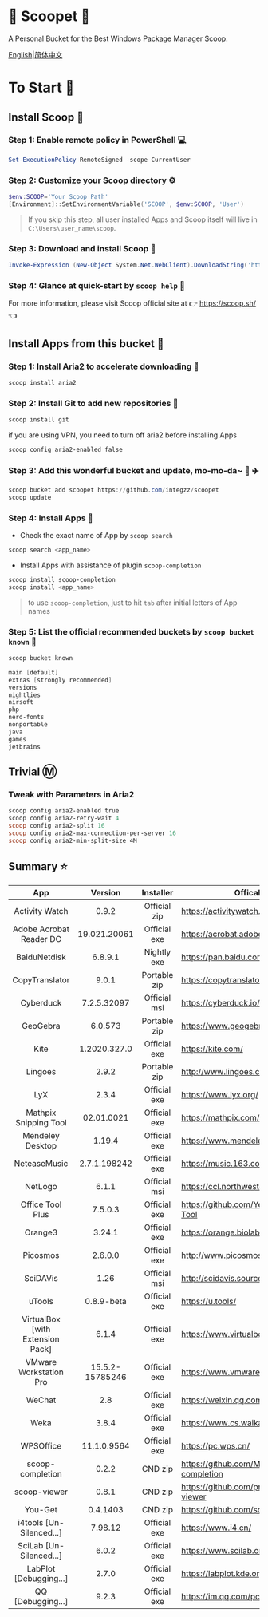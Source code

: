 <div align="left">
<h1 align="left"> 🍨 Scoopet 🍨 </h1>

<p> A Personal Bucket for the Best Windows Package Manager <a href="https://github.com/lukesampson/scoop">Scoop</a>.
</p>

<p align="left">
        <a href="README.md">English</a>|<a href="README_CN.md">简体中文</a>
</p>
</div>

# To Start 🏃

## Install Scoop 🚴

### Step 1: Enable remote policy in PowerShell :computer:

```powershell
Set-ExecutionPolicy RemoteSigned -scope CurrentUser
```

### Step 2: Customize your Scoop directory :gear:

```powershell
$env:SCOOP='Your_Scoop_Path'
[Environment]::SetEnvironmentVariable('SCOOP', $env:SCOOP, 'User')
```

> If you skip this step, all user installed Apps and Scoop itself will live in `C:\Users\user_name\scoop`.

### Step 3: Download and install Scoop :hammer:

```powershell
Invoke-Expression (New-Object System.Net.WebClient).DownloadString('https://get.scoop.sh')
```

### Step 4: Glance at quick-start by `scoop help` :book:

For more information, please visit Scoop official site at 👉 https://scoop.sh/ 👈

## Install Apps from this bucket 🚗

### Step 1: Install Aria2 to accelerate downloading 🚅

```powershell
scoop install aria2
```

### Step 2: Install Git to add new repositories 🎫

```powershell
scoop install git
```

if you are using VPN, you need to turn off aria2 before installing Apps

```powershell
scoop config aria2-enabled false
```

### Step 3: Add this wonderful bucket and update, mo-mo-da~ 💋 ✈️

```powershell
scoop bucket add scoopet https://github.com/integzz/scoopet
scoop update
```

### Step 4: Install Apps 🚀

- Check the exact name of App by `scoop search`

```powershell
scoop search <app_name>
```

- Install Apps with assistance of plugin `scoop-completion`

```powershell
scoop install scoop-completion
scoop install <app_name>
```

> to use `scoop-completion`, just to hit `tab` after initial letters of App names

### Step 5: List the official recommended buckets by `scoop bucket known` 💯

```powershell
scoop bucket known

main [default]
extras [strongly recommended]
versions
nightlies
nirsoft
php
nerd-fonts
nonportable
java
games
jetbrains
```

## Trivial :m:

### Tweak with Parameters in Aria2

```powershell
scoop config aria2-enabled true
scoop config aria2-retry-wait 4
scoop config aria2-split 16
scoop config aria2-max-connection-per-server 16
scoop config aria2-min-split-size 4M
```

## Summary ⭐️

|               App                |     Version     |  Installer   | Offical site                                   |
| :------------------------------: | :-------------: | :----------: | ---------------------------------------------- |
|          Activity Watch          |      0.9.2      | Official zip | https://activitywatch.net/                     |
|     Adobe Acrobat Reader DC      |  19.021.20061   | Official exe | https://acrobat.adobe.com/                     |
|           BaiduNetdisk           |     6.8.9.1     | Nightly exe  | https://pan.baidu.com/                         |
|          CopyTranslator          |      9.0.1      | Portable zip | https://copytranslator.github.io/              |
|            Cyberduck             |   7.2.5.32097   | Official msi | https://cyberduck.io/                          |
|             GeoGebra             |     6.0.573     | Portable zip | https://www.geogebra.org/                      |
|               Kite               |  1.2020.327.0   | Official exe | https://kite.com/                              |
|             Lingoes              |      2.9.2      | Portable zip | http://www.lingoes.cn/                         |
|               LyX                |      2.3.4      | Official exe | https://www.lyx.org/                           |
|      Mathpix Snipping Tool       |   02.01.0021    | Official exe | https://mathpix.com/                           |
|         Mendeley Desktop         |     1.19.4      | Official exe | https://www.mendeley.com/                      |
|           NeteaseMusic           |  2.7.1.198242   | Official exe | https://music.163.com/                         |
|             NetLogo              |      6.1.1      | Official msi | https://ccl.northwestern.edu/netlogo/          |
|         Office Tool Plus         |     7.5.0.3     | Official exe | https://github.com/YerongAI/Office-Tool        |
|             Orange3              |     3.24.1      | Official exe | https://orange.biolab.si/                      |
|             Picosmos             |     2.6.0.0     | Official exe | http://www.picosmos.net/                       |
|             SciDAVis             |      1.26       | Official msi | http://scidavis.sourceforge.net                |
|              uTools              |   0.8.9-beta    | Official exe | https://u.tools/                               |
| VirtualBox [with Extension Pack] |      6.1.4      | Official exe | https://www.virtualbox.org/                    |
|      VMware Workstation Pro      | 15.5.2-15785246 | Official exe | https://www.vmware.com/                        |
|              WeChat              |       2.8       | Official exe | https://weixin.qq.com/                         |
|               Weka               |      3.8.4      | Official exe | https://www.cs.waikato.ac.nz/ml/weka/          |
|            WPSOffice             |   11.1.0.9564   | Official exe | https://pc.wps.cn/                             |
|         scoop-completion         |      0.2.2      |   CND zip    | https://github.com/Moeologist/scoop-completion |
|           scoop-viewer           |      0.8.1      |   CND zip    | https://github.com/prezesp/scoop-viewer        |
|             You-Get              |    0.4.1403     |   CND zip    | https://github.com/soimort/you-get             |
|     i4tools [Un-Silenced...]     |     7.98.12     | Official exe | https://www.i4.cn/                             |
|     SciLab [Un-Silenced...]      |      6.0.2      | Official exe | https://www.scilab.org/                        |
|      LabPlot [Debugging...]      |      2.7.0      | Official exe | https://labplot.kde.org/                       |
|        QQ [Debugging...]         |      9.2.3      | Official exe | https://im.qq.com/pcqq/                        |
